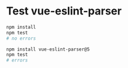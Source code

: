# Test vue-eslint-parser

```bash
npm install
npm test
# no errors

npm install vue-eslint-parser@5
npm test
# errors
```
